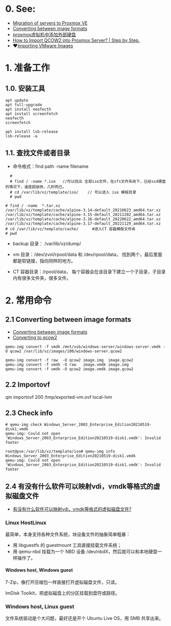# 0. See:
- [Migration of servers to Proxmox VE](https://pve.proxmox.com/wiki/Migration_of_servers_to_Proxmox_VE)
- [Converting between image formats](https://docs.openstack.org/image-guide/convert-images.html)
- [proxmox虚拟机中添加外部硬盘 ](https://www.cnblogs.com/weihua2020/p/13717318.html)
- [How to Import QCOW2 into Proxmox Server? | Step by Step.](https://getlabsdone.com/how-to-import-qcow2-into-proxmox-server-step-by-step/)
- ❤️[Importing VMware Images](https://zachgrace.com/cheat_sheets/proxmox/)

# 1. 准备工作
## 1.0. 安装工具
```
apt update
apt full-upgrade
apt install neofecth
apt install screenfetch
neofecth
screenfetch
```

```
apt install lsb-release
lsb-release -a

```

## 1.1. 查找文件或者目录
- 命令格式：find path -name filename
```
  # 
  # find / -name *.iso   //可以找出 全部iso文件，在zfs文件系统下，已经ssd硬盘的情况下，速度超级快，几秒而已。
  # cd /var/lib/vz/template/iso/    // 可以进入 iso 模板目录
  # pwd 
```

```
# find / -name  *.tar.xz
/var/lib/vz/template/cache/alpine-3.14-default_20210623_amd64.tar.xz
/var/lib/vz/template/cache/alpine-3.15-default_20211202_amd64.tar.xz
/var/lib/vz/template/cache/alpine-3.16-default_20220622_amd64.tar.xz
/var/lib/vz/template/cache/alpine-3.17-default_20221129_amd64.tar.xz
# cd /var/lib/vz/template/cache/      #进入CT 容器模板文件夹
# pwd
```
- backup 目录： /var/lib/vz/dump/
- vm 目录：/dev/zvol/rpool/data 和 /dev/rpool/data， 找到两个，最后里面都是软链接，指向同样的地方。

- CT 容器目录：/rpool/data， 每个容器会在该目录下建立一个子目录，子目录内有很多文件夹，很多文件。

# 2. 常用命令
## 2.1 Converting between image formats
- [Converting between image formats](https://docs.openstack.org/image-guide/convert-images.html)
- [Converting to qcow2](https://pve.proxmox.com/wiki/Migration_of_servers_to_Proxmox_VE)

``` 
qemu-img convert -f vmdk /mnt/usb/windows-server/windows-server.vmdk -O qcow2 /var/lib/vz/images/100/windows-server.qcow2

qemu-img convert -f raw  -O qcow2 image.img  image.qcow2
qemu-img convert -f vmdk -O raw   image.vmdk image.img
qemu-img convert -f vmdk -O qcow2 image.vmdk image.qcow2
```

## 2.2 Importovf
qm importovf 200 /tmp/exported-vm.ovf local-lvm

## 2.3 Check info
```
# qemu-img check Windows_Server_2003_Enterprise_Edition20210519-disk1.vmdk
qemu-img: Could not open 'Windows_Server_2003_Enterprise_Edition20210519-disk1.vmdk': Invalid footer

root@pve:/var/lib/vz/template/iso# qemu-img info Windows_Server_2003_Enterprise_Edition20210519-disk1.vmdk
qemu-img: Could not open 'Windows_Server_2003_Enterprise_Edition20210519-disk1.vmdk': Invalid footer

```

## 2.4 有没有什么软件可以映射vdi，vmdk等格式的虚拟磁盘文件
- [有没有什么软件可以映射vdi，vmdk等格式的虚拟磁盘文件?](https://www.zhihu.com/question/443843094)

### Linux HostLinux 
 最简单，本身支持各种文件系统，块设备文件的抽象简单粗暴：
 - 用 libguestfs 的 guestmount 工具直接挂载文件系统；
 - 用 qemu-nbd 挂载为一个 NBD 设备 /dev/nbdX，然后就可以和本地硬盘一样操作了。
 
#### Windows host,  Windows guest
 7-Zip，像打开压缩包一样直接打开虚拟磁盘文件，只读。
 
 ImDisk Toolkit，把虚拟磁盘上的分区挂载到盘符或路径。
 
### Windows host, Linux guest
 文件系统驱动是个大问题，最好还是开个 Ubuntu Live OS，用 SMB 共享出来。





